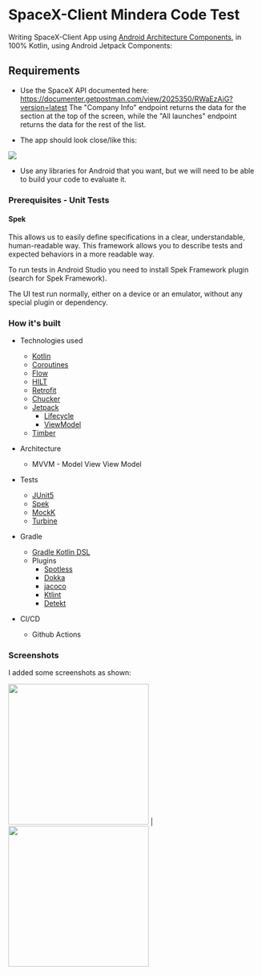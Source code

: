 SpaceX-Client Mindera Code Test
==============

Writing SpaceX-Client App using [Android Architecture Components](https://developer.android.com/topic/libraries/architecture/), in 100% Kotlin, using Android Jetpack Components:

Requirements
----
- Use the SpaceX API documented here:
https://documenter.getpostman.com/view/2025350/RWaEzAiG?version=latest
The "Company Info" endpoint returns the data for the section at the top of the screen,
while the "All launches" endpoint returns the data for the rest of the list.
  
- The app should look close/like this:

![](https://i.imgur.com/CDnvqiI.png)
 
- Use any libraries for Android that you want, but we will need to be able to build your code to evaluate it.

### Prerequisites - Unit Tests

#### Spek

This allows us to easily define specifications in a clear, understandable, human-readable way. This framework allows you to describe tests and expected behaviors in a more readable way.

To run tests in Android Studio you need to install Spek Framework plugin (search for Spek Framework).

The UI test run normally, either on a device or an emulator, without any special plugin or dependency.

### How it's built

* Technologies used
    * [Kotlin](https://kotlinlang.org/)
    * [Coroutines](https://kotlinlang.org/docs/reference/coroutines-overview.html)
    * [Flow](https://kotlinlang.org/docs/reference/coroutines/flow.html)
    * [HILT](https://developer.android.com/training/dependency-injection/hilt-android)
    * [Retrofit](https://square.github.io/retrofit/)
    * [Chucker](https://github.com/ChuckerTeam/chucker)
    * [Jetpack](https://developer.android.com/jetpack)
        * [Lifecycle](https://developer.android.com/topic/libraries/architecture/lifecycle)
        * [ViewModel](https://developer.android.com/topic/libraries/architecture/viewmodel)
    * [Timber](https://github.com/JakeWharton/timber)
* Architecture
    * MVVM - Model View View Model

* Tests
    * [JUnit5](https://junit.org/junit5/)
    * [Spek](https://www.spekframework.org/)
    * [MockK](https://github.com/mockk/mockk)
    * [Turbine](https://github.com/cashapp/turbine)

* Gradle
    * [Gradle Kotlin DSL](https://docs.gradle.org/current/userguide/kotlin_dsl.html)
    * Plugins
        * [Spotless](https://github.com/diffplug/spotless)
        * [Dokka](https://github.com/Kotlin/dokka)
        * [jacoco](https://github.com/jacoco/jacoco)
        * [Ktlint](https://github.com/JLLeitschuh/ktlint-gradle)
        * [Detekt](https://github.com/detekt/detekt)

* CI/CD
    * Github Actions

### Screenshots

I added some screenshots as shown:

<img src="https://i.imgur.com/3qdxfqK.jpg" width="280"/> | <img src="https://i.imgur.com/gRD1rWD.jpg" width="280"/> 
